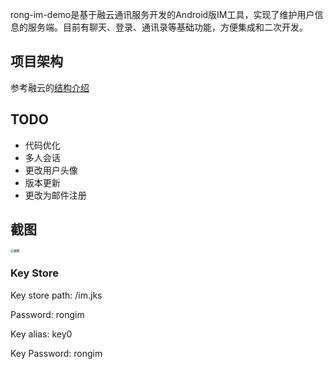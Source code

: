 rong-im-demo是基于融云通讯服务开发的Android版IM工具，实现了维护用户信息的服务端。目前有聊天、登录、通讯录等基础功能，方便集成和二次开发。

## 项目架构

参考融云的[结构介绍](https://docs.rongcloud.cn/v4/5X/views/im/noui/intro/structure.html)

## TODO

- 代码优化
- 多人会话
- 更改用户头像
- 版本更新
- 更改为邮件注册

## 截图

<img src="http://39.107.182.111/images/im.png" alt="截图" style="zoom: 33%;" />

### Key Store

Key store path: /im.jks

Password: rongim

Key alias: key0

Key Password: rongim








